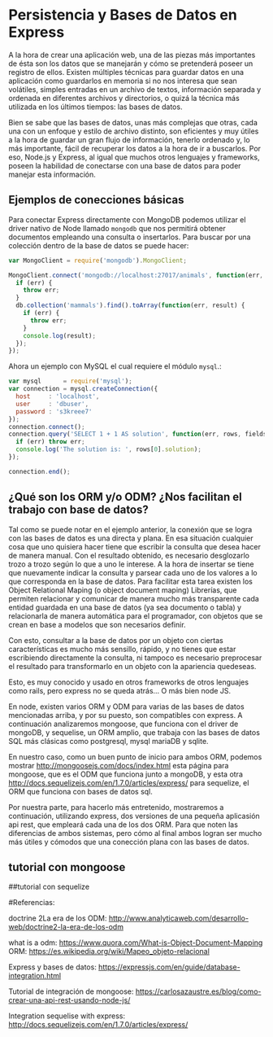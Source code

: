 # Persistencia y Bases de Datos en Express

A la hora de  crear una aplicación web, una de las piezas más importantes de ésta son los datos que se manejarán y cómo se pretenderá poseer un registro de ellos. Existen múltiples técnicas para guardar datos en una aplicación como guardarlos en memoria si no nos interesa que sean volátiles, simples entradas en un archivo de textos, información separada y ordenada en diferentes archivos y directorios, o quizá la técnica más utilizada en los últimos tiempos: las bases de datos.

Bien se sabe que las bases de datos, unas más complejas que otras, cada una con un enfoque y estilo de archivo distinto, son eficientes y muy útiles a la hora de guardar un gran flujo de información, tenerlo ordenado y, lo más importante, fácil de recuperar los datos a la hora de ir a buscarlos. Por eso, Node.js y Express, al igual que muchos otros lenguajes y frameworks, poseen la habilidad de conectarse con una base de datos para poder manejar esta información.

<!-- ## Integración de base de datos con Express -->

<!-- Si la interrogante es qué tipos de bases de datos son conectables a Node.js y Express, la respuesta más fácil de dar a esto es que probablemente todas, o si no, la gran mayoría de las más conocidas. -->

<!-- Es posible integrar  tanto clásicas bases de datos SQL como mySQL, posgreSQL, etc, o bases no SQL como bases orientadas a documentos como mongoDB, bases orientadas a columnas como Cassandra, etc, y muchas otras más. -->
<!-- La característica modular de Express lo hace conectable con cualquier base de datos que tenga algún driver para Node.js -->

## Ejemplos de conecciones básicas 
<!-- a bases de datos conocidas-->

<!-- A continuación, mostramos rápidamente como integrar con express mongoDB y mySQL: -->


Para conectar Express directamente con MongoDB podemos utilizar el driver nativo de Node llamado `mongodb` que nos permitirá obtener documentos empleando una consulta o insertarlos. Para buscar por una colección dentro de la base de datos se puede hacer:
<!-- A continuasión un simple ejemplo: Asumamos que ya existe el modelo de documento animals en nuestra base de datos. -->
```Javascript
var MongoClient = require('mongodb').MongoClient;

MongoClient.connect('mongodb://localhost:27017/animals', function(err, db) {
  if (err) {
    throw err;
  }
  db.collection('mammals').find().toArray(function(err, result) {
    if (err) {
      throw err;
    }
    console.log(result);
  });
});
```

Ahora un ejemplo con MySQL el cual requiere el módulo `mysql`.:
```Javascript
var mysql      = require('mysql');
var connection = mysql.createConnection({
  host     : 'localhost',
  user     : 'dbuser',
  password : 's3kreee7'
});
connection.connect();
connection.query('SELECT 1 + 1 AS solution', function(err, rows, fields) {
  if (err) throw err;
  console.log('The solution is: ', rows[0].solution);
});

connection.end();
```
<!-- Bueno, nuestra gran consulta es preguntar qué es 1+1, pero... uno se hace a la idea. -->


## ¿Qué son los ORM y/o ODM? ¿Nos facilitan el trabajo con base de datos?

Tal como se puede notar en el ejemplo anterior, la conexión que se logra con las bases de datos es una directa y plana. En esa situación cualquier cosa que uno quisiera hacer tiene que escribir la consulta que desea hacer de manera manual. Con el resultado obtenido, es necesario desglozarlo trozo a trozo según lo que a uno le interese. A la hora de insertar se tiene que nuevamente indicar la consulta y parsear cada uno de los valores a lo que corresponda en la base de datos. Para facilitar esta tarea existen los Object Relational Maping (o object document maping)
Librerías, que permiten relacionar y comunicar de manera mucho más transparente cada entidad guardada en una base de datos (ya sea documento o tabla) y relacionarla de manera automática para el programador, con objetos que se crean en base a modelos que son necesarios definir.

Con esto, consultar a la base de datos por un objeto con ciertas características es mucho más sensillo, rápido, y no tienes que estar escribiendo directamente la consulta, ni tampoco es necesario preprocesar el resultado para transformarlo en un objeto con la apariencia quedeseas.

Esto, es muy conocido y usado en otros frameworks de otros lenguajes como rails, pero express no se queda atrás... O más bien node JS.

En node,  existen varios ORM y ODM para varias de las bases de datos mencionadas arriba, y por su puesto, son compatibles con express.
A continuación analizaremos mongoose, que funciona con el driver de mongoDB, y sequelise, un ORM amplio, que trabaja con las bases de datos SQL más clásicas como postgresql, mysql mariaDB y sqlite.

En nuestro caso, como un buen punto de inicio para ambos ORM, podemos mostrar http://mongoosejs.com/docs/index.html  esta página para mongoose, que es el ODM que funciona junto a mongoDB, y esta otra http://docs.sequelizejs.com/en/1.7.0/articles/express/  para sequelize, el ORM que funciona con bases de datos sql.

Por nuestra parte, para hacerlo más entretenido, mostraremos a continuación, utilizando express, dos versiones de una pequeña aplicasión api rest, que empleará cada una de los dos ORM. Para que noten las diferencias de ambos sistemas, pero cómo al final ambos logran ser mucho más útiles y cómodos que una conección plana con las bases de datos.

## tutorial con mongoose 

##tutorial con sequelize


<!-- #Conclusión

Es claro que express al ser modular, y tan libre como fue hecho, que es compatible con cualquier base de datos y medio de conección.
No obstante, a la hora de trabajar en un producto más grande, se nota que trabajar con un ORM es mucho más cómodo.

A conclusión personal, es posible que mongoose sea algo más... cómodo que sequelize porque requiere algo de menos parafernalia, y la comunicación para un lenguaje como javascript es más directa, pero... Al final todo depende de las nececidades del proyecto que se esté generando. -->



#Referencias:

doctrine 2La era de los ODM: http://www.analyticaweb.com/desarrollo-web/doctrine2-la-era-de-los-odm

what is a odm: https://www.quora.com/What-is-Object-Document-Mapping
ORM: https://es.wikipedia.org/wiki/Mapeo_objeto-relacional

Express y bases de datos: https://expressjs.com/en/guide/database-integration.html

Tutorial de integración de mongoose: https://carlosazaustre.es/blog/como-crear-una-api-rest-usando-node-js/

Integration sequelise with express: http://docs.sequelizejs.com/en/1.7.0/articles/express/

